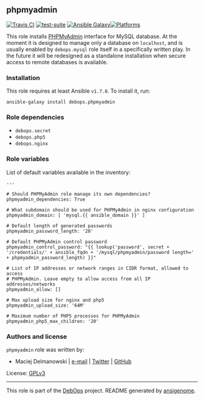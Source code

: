 ## phpmyadmin

[![Travis CI](https://secure.travis-ci.org/debops/ansible-phpmyadmin.png)](http://travis-ci.org/debops/ansible-phpmyadmin) [![test-suite](http://img.shields.io/badge/test--suite-ansible--phpmyadmin-blue.svg)](https://github.com/debops/test-suite/tree/master/ansible-phpmyadmin/) [![Ansible Galaxy](http://img.shields.io/badge/galaxy-debops.phpmyadmin-660198.svg)](https://galaxy.ansible.com/list#/roles/1587)[![Platforms](http://img.shields.io/badge/platforms-debian%20|%20ubuntu-lightgrey.svg)](#)

This role installs [PHPMyAdmin](http://www.phpmyadmin.net/) interface for
MySQL database. At the moment it is designed to manage only a database on
`localhost`, and is usually enabled by `debops.mysql` role itself in
a specifically written play. In the future it will be redesigned as
a standalone installation when secure access to remote databases is
available.


### Installation

This role requires at least Ansible `v1.7.0`. To install it, run:

    ansible-galaxy install debops.phpmyadmin



### Role dependencies

- `debops.secret`
- `debops.php5`
- `debops.nginx`



### Role variables

List of default variables available in the inventory:

    ---
    
    # Should PHPMyAdmin role manage its own dependencies?
    phpmyadmin_dependencies: True
    
    # What subdomain should be used for PHPMyAdmin in nginx configuration
    phpmyadmin_domain: [ 'mysql.{{ ansible_domain }}' ]
    
    # Default length of generated passwords
    phpmyadmin_password_length: '20'
    
    # Default PHPMyAdmin control password
    phpmyadmin_control_password: "{{ lookup('password', secret + '/credentials/' + ansible_fqdn + '/mysql/phpmyadmin/password length=' + phpmyadmin_password_length) }}"
    
    # List of IP addresses or network ranges in CIDR format, allowed to access
    # PHPMyAdmin. Leave empty to allow access from all IP addresses/networks
    phpmyadmin_allow: []
    
    # Max upload size for nginx and php5
    phpmyadmin_upload_size: '64M'
    
    # Maximum number of PHP5 processes for PHPMyAdmin
    phpmyadmin_php5_max_children: '20'




### Authors and license

`phpmyadmin` role was written by:

- Maciej Delmanowski | [e-mail](mailto:drybjed@gmail.com) | [Twitter](https://twitter.com/drybjed) | [GitHub](https://github.com/drybjed)

License: [GPLv3](https://tldrlegal.com/license/gnu-general-public-license-v3-(gpl-3))

***

This role is part of the [DebOps](http://debops.org/) project. README generated by [ansigenome](https://github.com/nickjj/ansigenome/).
